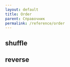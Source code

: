 ```yaml
---
layout: default
title: Order
parent: Справочник
permalink: /reference/order
---
```


## shuffle

## reverse